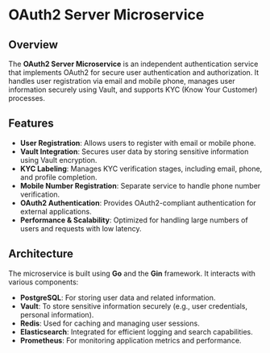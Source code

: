 # OAuth2 Server Microservice

## Overview
The **OAuth2 Server Microservice** is an independent authentication service that implements OAuth2 for secure user authentication and authorization. It handles user registration via email and mobile phone, manages user information securely using Vault, and supports KYC (Know Your Customer) processes.

## Features
- **User Registration**: Allows users to register with email or mobile phone.
- **Vault Integration**: Secures user data by storing sensitive information using Vault encryption.
- **KYC Labeling**: Manages KYC verification stages, including email, phone, and profile completion.
- **Mobile Number Registration**: Separate service to handle phone number verification.
- **OAuth2 Authentication**: Provides OAuth2-compliant authentication for external applications.
- **Performance & Scalability**: Optimized for handling large numbers of users and requests with low latency.

## Architecture
The microservice is built using **Go** and the **Gin** framework. It interacts with various components:
- **PostgreSQL**: For storing user data and related information.
- **Vault**: To store sensitive information securely (e.g., user credentials, personal information).
- **Redis**: Used for caching and managing user sessions.
- **Elasticsearch**: Integrated for efficient logging and search capabilities.
- **Prometheus**: For monitoring application metrics and performance.